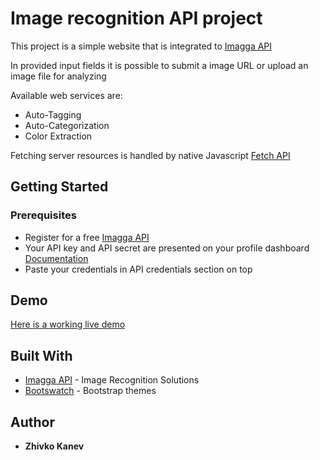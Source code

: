 # Image recognition API project

This project is a simple website that is integrated to [Imagga API](https://docs.imagga.com/#introduction)

In provided input fields it is possible to submit a image URL or upload an image file for analyzing

Available web services are:

* Auto-Tagging
* Auto-Categorization
* Color Extraction

Fetching server resources is handled by native Javascript [Fetch API](https://developer.mozilla.org/en-US/docs/Web/API/Fetch_API)

## Getting Started

### Prerequisites

* Register for a free [Imagga API](https://imagga.com/auth/signup/hacker)
* Your API key and API secret are presented on your profile dashboard [Documentation](https://docs.imagga.com/#getting-started-signup)
* Paste your credentials in API credentials section on top

## Demo

[Here is a working live demo](https://zhkanev.github.io/image-recognition-API-demo-project/)

## Built With

* [Imagga API](https://imagga.com/) - Image Recognition Solutions
* [Bootswatch](https://bootswatch.com/) - Bootstrap themes

## Author

* **Zhivko Kanev**
